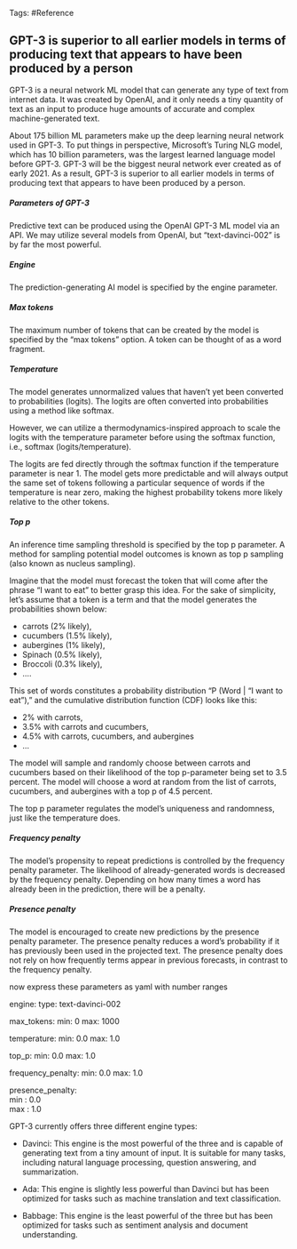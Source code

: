 Tags: #Reference 

## GPT-3 is superior to all earlier models in terms of producing text that appears to have been produced by a person

GPT-3 is a neural network ML model that can generate any type of text from internet data. It was created by OpenAI, and it only needs a tiny quantity of text as an input to produce huge amounts of accurate and complex machine-generated text.

About 175 billion ML parameters make up the deep learning neural network used in GPT-3. To put things in perspective, Microsoft’s Turing NLG model, which has 10 billion parameters, was the largest learned language model before GPT-3. GPT-3 will be the biggest neural network ever created as of early 2021. As a result, GPT-3 is superior to all earlier models in terms of producing text that appears to have been produced by a person.

##### Parameters of GPT-3

Predictive text can be produced using the OpenAI GPT-3 ML model via an API. We may utilize several models from OpenAI, but “text-davinci-002” is by far the most powerful.

##### Engine

The prediction-generating AI model is specified by the engine parameter.

##### Max tokens

The maximum number of tokens that can be created by the model is specified by the “max tokens” option. A token can be thought of as a word fragment.

##### Temperature

The model generates unnormalized values that haven’t yet been converted to probabilities (logits). The logits are often converted into probabilities using a method like softmax.

However, we can utilize a thermodynamics-inspired approach to scale the logits with the temperature parameter before using the softmax function, i.e., softmax (logits/temperature).

The logits are fed directly through the softmax function if the temperature parameter is near 1. The model gets more predictable and will always output the same set of tokens following a particular sequence of words if the temperature is near zero, making the highest probability tokens more likely relative to the other tokens.

##### Top p

An inference time sampling threshold is specified by the top p parameter. A method for sampling potential model outcomes is known as top p sampling (also known as nucleus sampling).

Imagine that the model must forecast the token that will come after the phrase “I want to eat” to better grasp this idea. For the sake of simplicity, let’s assume that a token is a term and that the model generates the probabilities shown below:

-   carrots (2% likely),
-   cucumbers (1.5% likely),
-   aubergines (1% likely),
-   Spinach (0.5% likely),
-   Broccoli (0.3% likely),
-   ….

This set of words constitutes a probability distribution “P (Word | “I want to eat”),” and the cumulative distribution function (CDF) looks like this:

-   2% with carrots,
-   3.5% with carrots and cucumbers,
-   4.5% with carrots, cucumbers, and aubergines
-   …

The model will sample and randomly choose between carrots and cucumbers based on their likelihood of the top p-parameter being set to 3.5 percent. The model will choose a word at random from the list of carrots, cucumbers, and aubergines with a top p of 4.5 percent.

The top p parameter regulates the model’s uniqueness and randomness, just like the temperature does.

##### Frequency penalty

The model’s propensity to repeat predictions is controlled by the frequency penalty parameter. The likelihood of already-generated words is decreased by the frequency penalty. Depending on how many times a word has already been in the prediction, there will be a penalty.

##### Presence penalty

The model is encouraged to create new predictions by the presence penalty parameter. The presence penalty reduces a word’s probability if it has previously been used in the projected text. The presence penalty does not rely on how frequently terms appear in previous forecasts, in contrast to the frequency penalty.


now express these parameters as yaml with number ranges

engine:
  type: text-davinci-002

max_tokens:
  min: 0
  max: 1000
  
temperature:
  min: 0.0
  max: 1.0
  
top_p: 
  min: 0.0
  max: 1.0  
  
frequency_penalty: 
  min: 0.0
  max: 1.0  
  
presence_penalty: 														    	
min : 0.0                                            
max : 1.0

GPT-3 currently offers three different engine types:

- Davinci: This engine is the most powerful of the three and is capable of generating text from a tiny amount of input. It is suitable for many tasks, including natural language processing, question answering, and summarization.

- Ada: This engine is slightly less powerful than Davinci but has been optimized for tasks such as machine translation and text classification.

- Babbage: This engine is the least powerful of the three but has been optimized for tasks such as sentiment analysis and document understanding.



